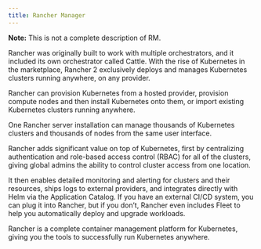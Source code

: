 ```yaml
---
title: Rancher Manager
---
```


**Note:** This is not a complete description of RM.

Rancher was originally built to work with multiple orchestrators, and it included its own orchestrator called Cattle. With the rise of Kubernetes in the marketplace, Rancher 2 exclusively deploys and manages Kubernetes clusters running anywhere, on any provider.

Rancher can provision Kubernetes from a hosted provider, provision compute nodes and then install Kubernetes onto them, or import existing Kubernetes clusters running anywhere.

One Rancher server installation can manage thousands of Kubernetes clusters and thousands of nodes from the same user interface.

Rancher adds significant value on top of Kubernetes, first by centralizing authentication and role-based access control (RBAC) for all of the clusters, giving global admins the ability to control cluster access from one location.

It then enables detailed monitoring and alerting for clusters and their resources, ships logs to external providers, and integrates directly with Helm via the Application Catalog. If you have an external CI/CD system, you can plug it into Rancher, but if you don’t, Rancher even includes Fleet to help you automatically deploy and upgrade workloads.

Rancher is a complete container management platform for Kubernetes, giving you the tools to successfully run Kubernetes anywhere.